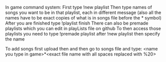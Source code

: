 In game command system:
First type !new playlist
Then type names of songs you want to be in that playlist, each in different message
(also all the names have to be exact copies of what is in songs file before the * symbol)
After you are finished type !playlist finish
There can also be premade playlists which you can edit in playLists file on github
To then access those playlists you need to type !premade playlist after !new playlist then specify the name



To add songs first upload then and then go to songs file and type: 
<name you type in game\>*<exact file name with all spaces replaced with %20>

  
